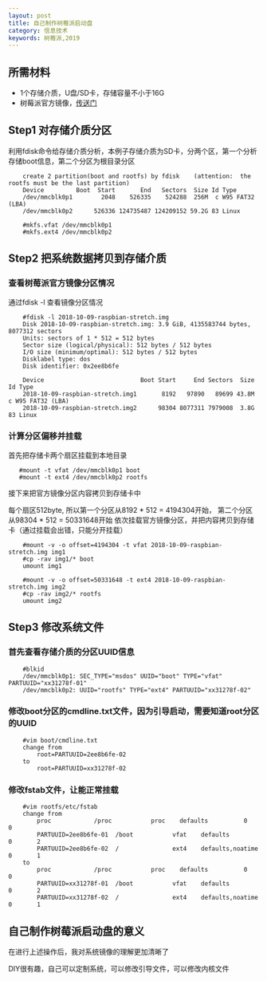 ```yaml
---
layout: post
title: 自己制作树莓派启动盘
category: 信息技术
keywords: 树莓派,2019
---
```


## 所需材料
+ 1个存储介质，U盘/SD卡，存储容量不小于16G
+ 树莓派官方镜像，[传送门](https://www.raspberrypi.org/downloads/raspbian/)

## Step1 对存储介质分区
利用fdisk命令给存储介质分析，本例子存储介质为SD卡，分两个区，第一个分析存储boot信息，第二个分区为根目录分区
```
    create 2 partition(boot and rootfs) by fdisk    (attention:  the rootfs must be the last partition)
    Device         Boot  Start       End   Sectors  Size Id Type
    /dev/mmcblk0p1        2048    526335    524288  256M  c W95 FAT32 (LBA)
    /dev/mmcblk0p2      526336 124735487 124209152 59.2G 83 Linux

    #mkfs.vfat /dev/mmcblk0p1
    #mkfs.ext4 /dev/mmcblk0p2
```

## Step2 把系统数据拷贝到存储介质
### 查看树莓派官方镜像分区情况
通过fdisk -l 查看镜像分区情况
```
    #fdisk -l 2018-10-09-raspbian-stretch.img 
    Disk 2018-10-09-raspbian-stretch.img: 3.9 GiB, 4135583744 bytes, 8077312 sectors
    Units: sectors of 1 * 512 = 512 bytes
    Sector size (logical/physical): 512 bytes / 512 bytes
    I/O size (minimum/optimal): 512 bytes / 512 bytes
    Disklabel type: dos
    Disk identifier: 0x2ee8b6fe

    Device                           Boot Start     End Sectors  Size Id Type
    2018-10-09-raspbian-stretch.img1       8192   97890   89699 43.8M  c W95 FAT32 (LBA)
    2018-10-09-raspbian-stretch.img2      98304 8077311 7979008  3.8G 83 Linux
```
### 计算分区偏移并挂载
首先把存储卡两个扇区挂载到本地目录
 ```
    #mount -t vfat /dev/mmcblk0p1 boot
    #mount -t ext4 /dev/mmcblk0p2 rootfs
 ```

接下来把官方镜像分区内容拷贝到存储卡中

每个扇区512byte, 所以第一个分区从8192 * 512 = 4194304开始， 第二个分区从98304 * 512 = 50331648开始
依次挂载官方镜像分区，并把内容拷贝到存储卡（通过挂载会出错，只能分开挂载）
```
    #mount -v -o offset=4194304 -t vfat 2018-10-09-raspbian-stretch.img img1
    #cp -rav img1/* boot
    umount img1
```
```
    #mount -v -o offset=50331648 -t ext4 2018-10-09-raspbian-stretch.img img2
    #cp -rav img2/* rootfs
    umount img2
```

## Step3 修改系统文件
### 首先查看存储介质的分区UUID信息
```
    #blkid
    /dev/mmcblk0p1: SEC_TYPE="msdos" UUID="boot" TYPE="vfat" PARTUUID="xx31278f-01"
    /dev/mmcblk0p2: UUID="rootfs" TYPE="ext4" PARTUUID="xx31278f-02"
```

### 修改boot分区的cmdline.txt文件，因为引导启动，需要知道root分区的UUID
```
    #vim boot/cmdline.txt
    change from
        root=PARTUUID=2ee8b6fe-02 
    to 
        root=PARTUUID=xx31278f-02
```

### 修改fstab文件，让能正常挂载
```
    #vim rootfs/etc/fstab
    change from
        proc            /proc           proc    defaults          0       0
        PARTUUID=2ee8b6fe-01  /boot           vfat    defaults          0       2
        PARTUUID=2ee8b6fe-02  /               ext4    defaults,noatime  0       1
    to
        proc            /proc           proc    defaults          0       0
        PARTUUID=xx31278f-01  /boot           vfat    defaults          0       2
        PARTUUID=xx31278f-02  /               ext4    defaults,noatime  0       1
```

## 自己制作树莓派启动盘的意义
在进行上述操作后，我对系统镜像的理解更加清晰了

DIY很有趣，自己可以定制系统，可以修改引导文件，可以修改内核文件